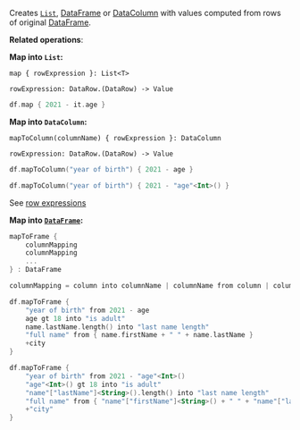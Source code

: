 [//]: # (title: map)

<!---IMPORT org.jetbrains.kotlinx.dataframe.samples.api.Modify-->

Creates [`List`](https://kotlinlang.org/api/latest/jvm/stdlib/kotlin.collections/-list/), [DataFrame](DataFrame.md) or [DataColumn](DataColumn.md) 
with values computed from rows of original [DataFrame](DataFrame.md).

**Related operations**: [](addRemove.md)

**Map into `List`:**

```text
map { rowExpression }: List<T>

rowExpression: DataRow.(DataRow) -> Value
```

<!---FUN map-->

```kotlin
df.map { 2021 - it.age }
```

<!---END-->

**Map into `DataColumn`:**

```text
mapToColumn(columnName) { rowExpression }: DataColumn

rowExpression: DataRow.(DataRow) -> Value
```

<!---FUN mapToColumn-->
<tabs>
<tab title="Properties">

```kotlin
df.mapToColumn("year of birth") { 2021 - age }
```

</tab>
<tab title="Strings">

```kotlin
df.mapToColumn("year of birth") { 2021 - "age"<Int>() }
```

</tab></tabs>
<!---END-->

See [row expressions](DataRow.md#row-expressions)

**Map into [`DataFrame`](DataFrame.md):**

```kotlin
mapToFrame { 
    columnMapping
    columnMapping
    ...
} : DataFrame

columnMapping = column into columnName | columnName from column | columnName from { rowExpression } | +column  
```

<!---FUN mapMany-->
<tabs>
<tab title="Properties">

```kotlin
df.mapToFrame {
    "year of birth" from 2021 - age
    age gt 18 into "is adult"
    name.lastName.length() into "last name length"
    "full name" from { name.firstName + " " + name.lastName }
    +city
}
```

</tab>
<tab title="Strings">

```kotlin
df.mapToFrame {
    "year of birth" from 2021 - "age"<Int>()
    "age"<Int>() gt 18 into "is adult"
    "name"["lastName"]<String>().length() into "last name length"
    "full name" from { "name"["firstName"]<String>() + " " + "name"["lastName"]<String>() }
    +"city"
}
```

</tab></tabs>
<inline-frame src="resources/org.jetbrains.kotlinx.dataframe.samples.api.Modify.mapMany.html" width="100%"/>
<!---END-->
